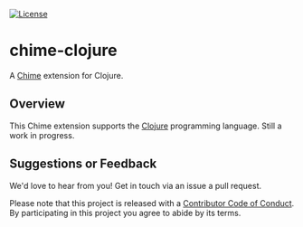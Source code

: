 [![License][license badge]][license]

# chime-clojure
A [Chime][chime] extension for Clojure.

## Overview

This Chime extension supports the [Clojure][clojure] programming language. Still a work in progress.

## Suggestions or Feedback

We'd love to hear from you! Get in touch via an issue a pull request.

Please note that this project is released with a [Contributor Code of Conduct](CODE_OF_CONDUCT.md). By participating in this project you agree to abide by its terms.

[license]: https://opensource.org/licenses/BSD-3-Clause
[license badge]: https://img.shields.io/github/license/ChimeHQ/chime-clojure
[chime]: https://www.chimehq.com
[clojure]: https://www.clojure.org
[chimekit]: https://github.com/ChimeHQ/ChimeKit

